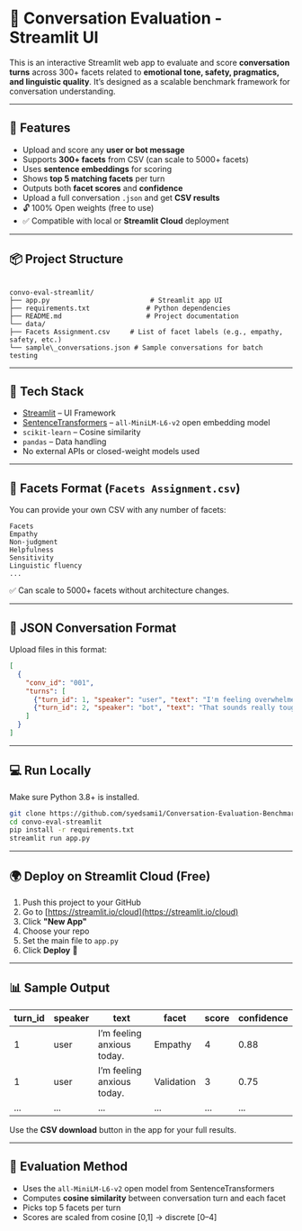 # 🧠 Conversation Evaluation - Streamlit UI

This is an interactive Streamlit web app to evaluate and score **conversation turns** across 300+ facets related to **emotional tone, safety, pragmatics, and linguistic quality**. It’s designed as a scalable benchmark framework for conversation understanding.

---

## 🚀 Features

- Upload and score any **user or bot message**
- Supports **300+ facets** from CSV (can scale to 5000+ facets)
- Uses **sentence embeddings** for scoring
- Shows **top 5 matching facets** per turn
- Outputs both **facet scores** and **confidence**
- Upload a full conversation `.json` and get **CSV results**
- 🔓 100% Open weights (free to use)
- ✅ Compatible with local or **Streamlit Cloud** deployment

---

## 📦 Project Structure

```

convo-eval-streamlit/
├── app.py                         # Streamlit app UI
├── requirements.txt              # Python dependencies
├── README.md                     # Project documentation
└── data/
├── Facets Assignment.csv     # List of facet labels (e.g., empathy, safety, etc.)
└── sample\_conversations.json # Sample conversations for batch testing

````

---

## 🔧 Tech Stack

- [Streamlit](https://streamlit.io/) – UI Framework
- [SentenceTransformers](https://www.sbert.net/) – `all-MiniLM-L6-v2` open embedding model
- `scikit-learn` – Cosine similarity
- `pandas` – Data handling
- No external APIs or closed-weight models used

---

## 📁 Facets Format (`Facets Assignment.csv`)

You can provide your own CSV with any number of facets:
```csv
Facets
Empathy
Non-judgment
Helpfulness
Sensitivity
Linguistic fluency
...
````

✅ Can scale to 5000+ facets without architecture changes.

---

## 💬 JSON Conversation Format

Upload files in this format:

```json
[
  {
    "conv_id": "001",
    "turns": [
      {"turn_id": 1, "speaker": "user", "text": "I'm feeling overwhelmed."},
      {"turn_id": 2, "speaker": "bot", "text": "That sounds really tough. I'm here for you."}
    ]
  }
]
```

---

## 💻 Run Locally

Make sure Python 3.8+ is installed.

```bash
git clone https://github.com/syedsami1/Conversation-Evaluation-Benchmark.git
cd convo-eval-streamlit
pip install -r requirements.txt
streamlit run app.py
```

---

## 🌍 Deploy on Streamlit Cloud (Free)

1. Push this project to your GitHub
2. Go to [https://streamlit.io/cloud](https://streamlit.io/cloud)
3. Click **"New App"**
4. Choose your repo
5. Set the main file to `app.py`
6. Click **Deploy** 🎉

---

## 📊 Sample Output

| turn\_id | speaker | text                       | facet      | score | confidence |
| -------- | ------- | -------------------------- | ---------- | ----- | ---------- |
| 1        | user    | I’m feeling anxious today. | Empathy    | 4     | 0.88       |
| 1        | user    | I’m feeling anxious today. | Validation | 3     | 0.75       |
| ...      | ...     | ...                        | ...        | ...   | ...        |

Use the **CSV download** button in the app for your full results.

---

## 🧠 Evaluation Method

* Uses the `all-MiniLM-L6-v2` open model from SentenceTransformers
* Computes **cosine similarity** between conversation turn and each facet
* Picks top 5 facets per turn
* Scores are scaled from cosine \[0,1] → discrete \[0–4]


